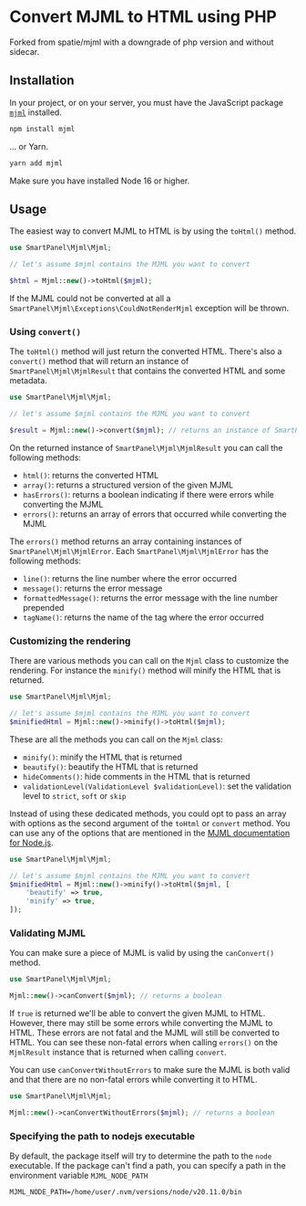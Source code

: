 # Convert MJML to HTML using PHP

Forked from spatie/mjml with a downgrade of php version and without sidecar.

## Installation

In your project, or on your server, you must have the JavaScript package [`mjml`](https://github.com/mjmlio/mjml) installed.

```bash
npm install mjml
```

... or Yarn.

```bash
yarn add mjml
```

Make sure you have installed Node 16 or higher.

## Usage

The easiest way to convert MJML to HTML is by using the `toHtml()` method.

```php
use SmartPanel\Mjml\Mjml;

// let's assume $mjml contains the MJML you want to convert

$html = Mjml::new()->toHtml($mjml);
```

If the MJML could not be converted at all a `SmartPanel\Mjml\Exceptions\CouldNotRenderMjml` exception will be thrown.

### Using `convert()`

The `toHtml()` method will just return the converted HTML. There's also a `convert()` method that will return an instance of `SmartPanel\Mjml\MjmlResult` that contains the converted HTML and some metadata.

```php
use SmartPanel\Mjml\Mjml;

// let's assume $mjml contains the MJML you want to convert

$result = Mjml::new()->convert($mjml); // returns an instance of SmartPanel\Mjml\MjmlResult
```

On the returned instance of `SmartPanel\Mjml\MjmlResult` you can call the following methods:

- `html()`: returns the converted HTML
- `array()`: returns a structured version of the given MJML
- `hasErrors()`: returns a boolean indicating if there were errors while converting the MJML
- `errors()`: returns an array of errors that occurred while converting the MJML

The `errors()` method returns an array containing instances of `SmartPanel\Mjml\MjmlError`. Each `SmartPanel\Mjml\MjmlError` has the following methods:

- `line()`: returns the line number where the error occurred
- `message()`: returns the error message
- `formattedMessage()`: returns the error message with the line number prepended
- `tagName()`: returns the name of the tag where the error occurred

### Customizing the rendering

There are various methods you can call on the `Mjml` class to customize the rendering. For instance the `minify()` method will minify the HTML that is returned.

```php
use SmartPanel\Mjml\Mjml;

// let's assume $mjml contains the MJML you want to convert
$minifiedHtml = Mjml::new()->minify()->toHtml($mjml);
```

These are all the methods you can call on the `Mjml` class:

- `minify()`: minify the HTML that is returned
- `beautify()`: beautify the HTML that is returned
- `hideComments()`: hide comments in the HTML that is returned
- `validationLevel(ValidationLevel $validationLevel)`: set the validation level to `strict`, `soft` or `skip`

Instead of using these dedicated methods, you could opt to pass an array with options as the second argument of the `toHtml` or  `convert` method. You can use any of the options that are mentioned in the [MJML documentation for Node.js](https://github.com/mjmlio/mjml#inside-nodejs).

```php
use SmartPanel\Mjml\Mjml;

// let's assume $mjml contains the MJML you want to convert
$minifiedHtml = Mjml::new()->minify()->toHtml($mjml, [
    'beautify' => true,
    'minify' => true,
]);
```

### Validating MJML

You can make sure a piece of MJML is valid by using the `canConvert()` method.

```php
use SmartPanel\Mjml\Mjml;

Mjml::new()->canConvert($mjml); // returns a boolean
```

If `true` is returned we'll be able to convert the given MJML to HTML. However, there may still be some errors while converting the MJML to HTML. These errors are not fatal and the MJML will still be converted to HTML. You can see these non-fatal errors when calling `errors()` on the `MjmlResult` instance that is returned when calling `convert`.

You can use `canConvertWithoutErrors` to make sure the MJML is both valid and that there are no non-fatal errors while converting it to HTML.

```php
use SmartPanel\Mjml\Mjml;

Mjml::new()->canConvertWithoutErrors($mjml); // returns a boolean
```

### Specifying the path to nodejs executable

By default, the package itself will try to determine the path to the `node` executable. If the package can't find a path, you can specify a path in the environment variable `MJML_NODE_PATH`

```shell
MJML_NODE_PATH=/home/user/.nvm/versions/node/v20.11.0/bin
```
